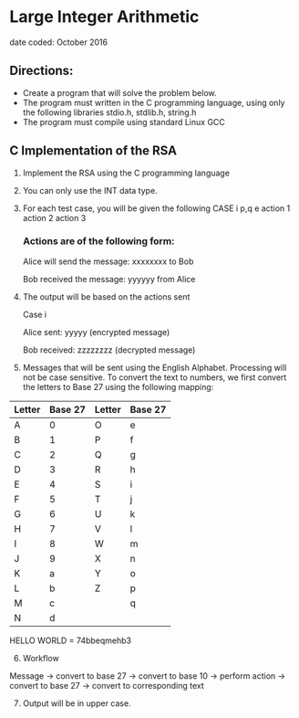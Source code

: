 # Large Integer Arithmetic
date coded: October 2016

## Directions:

- Create a program that will solve the problem below.
- The program must written in the C programming language, using only the following libraries stdio.h, stdlib.h, string.h
- The program must compile using standard Linux GCC


## C Implementation of the RSA

 
1. Implement the RSA using the C programming language
2. You can only use the INT data type.
3. For each test case, you will be given the following
    CASE i
    p,q
    e
    action 1
    action 2
    action 3

    ### Actions are of the following form:

    Alice will send the message: xxxxxxxx to Bob

    Bob received the message: yyyyyy from Alice

4. The output will be based on the actions sent

    Case i

    Alice sent: yyyyy (encrypted message)

    Bob received: zzzzzzzz (decrypted message)

5. Messages that will be sent using the English Alphabet. Processing will not be case sensitive. To convert the text to numbers, we first convert the letters to Base 27 using the following mapping:


| Letter | Base 27 | Letter | Base 27 |
|---|---|---|---|
| A | 0 | O | e |
| B | 1 | P | f | 
| C | 2 | Q | g | 
| D | 3 | R | h | 
| E | 4 | S | i
|F | 5 | T | j | 
|G | 6 | U | k | 
|H | 7 | V | l | 
|I | 8 | W | m | 
|J | 9 | X | n | 
|K | a | Y | o | 
|L | b | Z | p | 
|M | c | <SPACE> | q | 
|N | d |  |  |  


HELLO WORLD = 74bbeqmehb3


6. Workflow

Message -> convert to base 27 -> convert to base 10 -> perform action -> convert to base 27 -> convert to corresponding text

7. Output will be in upper case.
